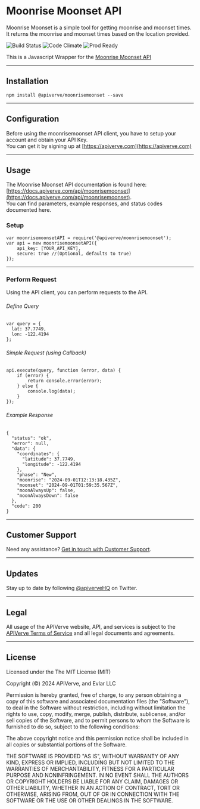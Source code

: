 Moonrise Moonset API
============

Moonrise Moonset is a simple tool for getting moonrise and moonset times. It returns the moonrise and moonset times based on the location provided.

![Build Status](https://img.shields.io/badge/build-passing-green)
![Code Climate](https://img.shields.io/badge/maintainability-B-purple)
![Prod Ready](https://img.shields.io/badge/production-ready-blue)

This is a Javascript Wrapper for the [Moonrise Moonset API](https://apiverve.com/marketplace/api/moonrisemoonset)

---

## Installation
	npm install @apiverve/moonrisemoonset --save

---

## Configuration

Before using the moonrisemoonset API client, you have to setup your account and obtain your API Key.  
You can get it by signing up at [https://apiverve.com](https://apiverve.com)

---

## Usage

The Moonrise Moonset API documentation is found here: [https://docs.apiverve.com/api/moonrisemoonset](https://docs.apiverve.com/api/moonrisemoonset).  
You can find parameters, example responses, and status codes documented here.

### Setup

```
var moonrisemoonsetAPI = require('@apiverve/moonrisemoonset');
var api = new moonrisemoonsetAPI({
    api_key: [YOUR_API_KEY],
    secure: true //(Optional, defaults to true)
});
```

---


### Perform Request
Using the API client, you can perform requests to the API.

###### Define Query

```
var query = {
  lat: 37.7749,
  lon: -122.4194
};
```

###### Simple Request (using Callback)

```
api.execute(query, function (error, data) {
    if (error) {
        return console.error(error);
    } else {
        console.log(data);
    }
});
```

###### Example Response

```
{
  "status": "ok",
  "error": null,
  "data": {
    "coordinates": {
      "latitude": 37.7749,
      "longitude": -122.4194
    },
    "phase": "New",
    "moonrise": "2024-09-01T12:13:18.435Z",
    "moonset": "2024-09-01T01:59:35.567Z",
    "moonAlwaysUp": false,
    "moonAlwaysDown": false
  },
  "code": 200
}
```

---

## Customer Support

Need any assistance? [Get in touch with Customer Support](https://apiverve.com/contact).

---

## Updates
Stay up to date by following [@apiverveHQ](https://twitter.com/apiverveHQ) on Twitter.

---

## Legal

All usage of the APIVerve website, API, and services is subject to the [APIVerve Terms of Service](https://apiverve.com/terms) and all legal documents and agreements.

---

## License
Licensed under the The MIT License (MIT)

Copyright (&copy;) 2024 APIVerve, and Evlar LLC

Permission is hereby granted, free of charge, to any person obtaining a copy of this software and associated documentation files (the "Software"), to deal in the Software without restriction, including without limitation the rights to use, copy, modify, merge, publish, distribute, sublicense, and/or sell copies of the Software, and to permit persons to whom the Software is furnished to do so, subject to the following conditions:

The above copyright notice and this permission notice shall be included in all copies or substantial portions of the Software.

THE SOFTWARE IS PROVIDED "AS IS", WITHOUT WARRANTY OF ANY KIND, EXPRESS OR IMPLIED, INCLUDING BUT NOT LIMITED TO THE WARRANTIES OF MERCHANTABILITY, FITNESS FOR A PARTICULAR PURPOSE AND NONINFRINGEMENT. IN NO EVENT SHALL THE AUTHORS OR COPYRIGHT HOLDERS BE LIABLE FOR ANY CLAIM, DAMAGES OR OTHER LIABILITY, WHETHER IN AN ACTION OF CONTRACT, TORT OR OTHERWISE, ARISING FROM, OUT OF OR IN CONNECTION WITH THE SOFTWARE OR THE USE OR OTHER DEALINGS IN THE SOFTWARE.
